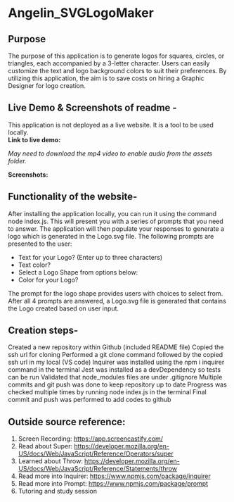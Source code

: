 # Angelin_SVGLogoMaker

## Purpose
The purpose of this application is to generate logos for squares, circles, or triangles, each accompanied by a 3-letter character. Users can easily customize the text and logo background colors to suit their preferences. By utilizing this application, the aim is to save costs on hiring a Graphic Designer for logo creation.


## Live Demo & Screenshots of readme -
This application is not deployed as a live website. It is a tool to be used locally.    
**Link to live demo:**    

_May need to download the mp4 video to enable audio from the assets folder._

**Screenshots:** 


## Functionality of the website-
After installing the application locally, you can run it using the command node index.js. This will present you with a series of prompts that you need to answer. The application will then populate your responses to generate a logo which is generated in the Logo.svg file. The following prompts are presented to the user:
* Text for your Logo? (Enter up to three characters)
* Text color?
* Select a Logo Shape from options below:
* Color for your Logo?

The prompt for the logo shape provides users with choices to select from. After all 4 prompts are answered, a Logo.svg file is generated that contains the Logo created based on user input.

## Creation steps-
Created a new repository within Github (included README file)
Copied the ssh url for cloning
Performed a git clone command followed by the copied ssh url in my local (VS code)
Inquirer was installed using the npm i inquirer command in the terminal
Jest was installed as a devDependency so tests can be run
Validated that node_modules files are under .gitignore
Multiple commits and git push was done to keep repository up to date
Progress was checked multiple times by running node index.js in the terminal
Final commit and push was performed to add codes to github

## Outside source reference:
1. Screen Recording: https://app.screencastify.com/
2. Read about Super: https://developer.mozilla.org/en-US/docs/Web/JavaScript/Reference/Operators/super
3. Learned about Throw: https://developer.mozilla.org/en-US/docs/Web/JavaScript/Reference/Statements/throw
4. Read more into Inquirer: https://www.npmjs.com/package/inquirer
5. Read more into Prompt: https://www.npmjs.com/package/prompt
6. Tutoring and study session